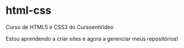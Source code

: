 # html-css
 Curso de HTML5 e CSS3 do CursoemVídeo

Estou aprendendo a criar sites e agora a gerenciar meus repositórios!